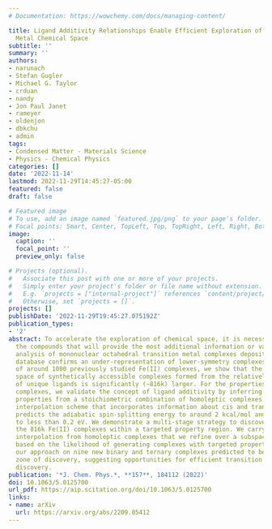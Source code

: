 ```yaml
---
# Documentation: https://wowchemy.com/docs/managing-content/

title: Ligand Additivity Relationships Enable Efficient Exploration of Transition
  Metal Chemical Space
subtitle: ''
summary: ''
authors:
- narunach
- Stefan Gugler
- Michael G. Taylor
- crduan
- nandy
- Jon Paul Janet
- rameyer
- oldenjon
- dbkchu
- admin
tags:
- Condensed Matter - Materials Science
- Physics - Chemical Physics
categories: []
date: '2022-11-14'
lastmod: 2022-11-29T14:45:27-05:00
featured: false
draft: false

# Featured image
# To use, add an image named `featured.jpg/png` to your page's folder.
# Focal points: Smart, Center, TopLeft, Top, TopRight, Left, Right, BottomLeft, Bottom, BottomRight.
image:
  caption: ''
  focal_point: ''
  preview_only: false

# Projects (optional).
#   Associate this post with one or more of your projects.
#   Simply enter your project's folder or file name without extension.
#   E.g. `projects = ["internal-project"]` references `content/project/deep-learning/index.md`.
#   Otherwise, set `projects = []`.
projects: []
publishDate: '2022-11-29T19:45:27.075192Z'
publication_types:
- '2'
abstract: To accelerate the exploration of chemical space, it is necessary to identify
  the compounds that will provide the most additional information or value. A large-scale
  analysis of mononuclear octahedral transition metal complexes deposited in an experimental
  database confirms an under-representation of lower-symmetry complexes. From a set
  of around 1000 previously studied Fe(II) complexes, we show that the theoretical
  space of synthetically accessible complexes formed from the relatively small number
  of unique ligands is significantly (∼816k) larger. For the properties of these
  complexes, we validate the concept of ligand additivity by inferring heteroleptic
  properties from a stoichiometric combination of homoleptic complexes. An improved
  interpolation scheme that incorporates information about cis and trans isomer effects
  predicts the adiabatic spin-splitting energy to around 2 kcal/mol and the HOMO level
  to less than 0.2 eV. We demonstrate a multi-stage strategy to discover leads from
  the 816k Fe(II) complexes within a targeted property region. We carry out a coarse
  interpolation from homoleptic complexes that we refine over a subspace of ligands
  based on the likelihood of generating complexes with targeted properties. We validate
  our approach on nine new binary and ternary complexes predicted to be in a targeted
  zone of discovery, suggesting opportunities for efficient transition metal complex
  discovery.
publication: '*J. Chem. Phys.*, **157**, 184112 (2022)'
doi: 10.1063/5.0125700
url_pdf: https://aip.scitation.org/doi/10.1063/5.0125700
links:
- name: arXiv
  url: https://arxiv.org/abs/2209.05412
---
```

